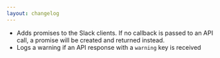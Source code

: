 ```yaml
---
layout: changelog
---
```

 * Adds promises to the Slack clients. If no callback is passed to an API call, a promise will be created and returned instead.
 * Logs a warning if an API response with a `warning` key is received